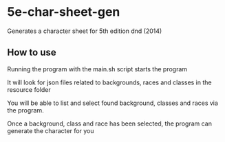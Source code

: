 # 5e-char-sheet-gen
Generates a character sheet for 5th edition dnd (2014)


## How to use
Running the program with the main.sh script starts the program

It will look for json files related to backgrounds, races and classes in the resource folder

You will be able to list and select found background, classes and races via the program.

Once a background, class and race has been selected, the program can generate the character for you